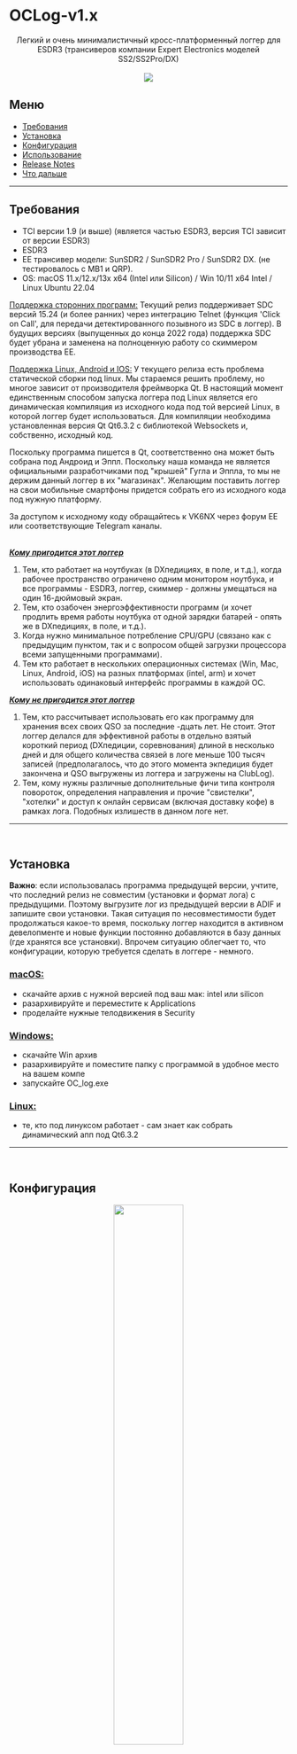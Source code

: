 # OCLog-v1.x

<p align="center">
Легкий и очень минималистичный кросс-платформенный логгер для ESDR3 (трансиверов компании Expert Electronics моделей SS2/SS2Pro/DX)<br>
<br>
<img src="https://github.com/VK6NX/OCLog-v1.x/blob/main/images/mainview.png">
</p>

## Меню
- [Требования](#prerequisites)
- [Установка](#install)
- [Конфигурация](#config)
- [Использование](#ops)
- [Release Notes](#rl1_3)
- [Что дальше](#roadmap)

---
## Требования<a name = "prerequisites"></a>
- TCI версии 1.9 (и выше) (является частью ESDR3, версия TCI зависит от версии ESDR3)
- ESDR3
- EE трансивер модели: SunSDR2 / SunSDR2 Pro / SunSDR2 DX. (не тестировалось с MB1 и QRP).
- OS: macOS 11.x/12.x/13x x64 (Intel или Silicon) / Win 10/11 x64 Intel / Linux Ubuntu 22.04

<ins>Поддержка сторонних программ:</ins>
Текущий релиз поддерживает SDC версий 15.24 (и более ранних) через интеграцию Telnet (функция 'Click on Call', для передачи детектированного позывного из SDC в логгер). В будущих версиях (выпущенных до конца 2022 года) поддержка SDC будет убрана и заменена на полноценную работу со скиммером производства EE.

<ins>Поддержка Linux, Android и IOS:</ins>
У текущего релиза есть проблема статической сборки под linux. Мы стараемся решить проблему, но многое зависит от производителя фреймворка Qt. В настоящий момент единственным способом запуска логгера под Linux является его динамическая компиляция из исходного кода под той версией Linux, в которой логгер будет использоваться. Для компиляции необходима установленная версия Qt Qt6.3.2 с библиотекой Websockets и, собственно, исходный код. 

Поскольку программа пишется в Qt, соответственно она может быть собрана под Андроид и Эппл. Поскольку наша команда не является официальными разработчиками под "крышей" Гугла и Эппла, то мы не держим данный логгер в их "магазинах". Желающим поставить логгер на свои мобильные смартфоны придется собрать его из исходного кода под нужную платформу. 

За доступом к исходному коду обращайтесь к VK6NX через форум EE или соответствующие Telegram каналы.
<br>
<br>

<b><i><ins>Кому пригодится этот логгер</ins></i></b>
1. Тем, кто работает на ноутбуках (в DXпедициях, в поле, и т.д.), когда рабочее пространство ограничено одним монитором ноутбука, и все программы - ESDR3, логгер, скиммер - должны умещаться на один 16-дюймовый экран.
2. Тем, кто озабочен энергоэффективности программ (и хочет продлить время работы ноутбука от одной зарядки батарей - опять же в DXпедициях, в поле, и т.д.). 
4. Когда нужно минимальное потребление CPU/GPU (связано как с предыдущим пунктом, так и с вопросом общей загрузки процессора всеми запущенными программами).
5. Тем кто работает в нескольких операционных системах (Win, Mac, Linux, Android, iOS) на разных платформах (intel, arm) и хочет использовать одинаковый интерфейс программы в каждой ОС.

<b><i><ins>Кому не пригодится этот логгер</ins></i></b>
1. Тем, кто рассчитывает использовать его как программу для хранения всех своих QSO за последние -дцать лет. Не стоит. Этот логгер делался для эффективной работы в отдельно взятый короткий период (DXпедиции, соревнования) длиной в несколько дней и для общего количества связей в логе меньше 100 тысяч записей (предполагалось, что до этого момента экпедиция будет закончена и QSO выгружены из логгера и загружены на ClubLog).
2. Тем, кому нужны различные дополнительные фичи типа контроля повороток, определения направления и прочие "свистелки", "хотелки" и доступ к онлайн сервисам (включая доставку кофе) в рамках лога. Подобных излишеств в данном логе нет. 
   
---
<br>

## Установка<a name = "install"></a>

<b>Важно</b>: если использовалась программа предыдущей версии, учтите, что последний релиз не совместим (установки и формат лога) с предыдущими. Поэтому выгрузите лог из предыдущей версии в ADIF и запишите свои установки. Такая ситуация по несовместимости будет продолжаться какое-то время, поскольку логгер находится в активном девелопменте и новые функции постоянно добавляются в базу данных (где хранятся все установки). Впрочем ситуацию облегчает то, что конфигурации, которую требуется сделать в логгере - немного.  

### <ins>macOS:</ins>
- скачайте архив с нужной версией под ваш мак: intel или silicon
- разархивируйте и переместите к Applications
- проделайте нужные телодвижения в Security

### <ins>Windows:</ins>
- скачайте Win архив
- разархивируйте и поместите папку с программой в удобное место на вашем компе
- запускайте OC_log.exe

### <ins>Linux:</ins>
- те, кто под линуксом работает - сам знает как собрать динамический апп под Qt6.3.2

---
<br>

## Конфигурация<a name = "config"></a>
<p align="center">
<img src="https://github.com/VK6NX/OCLog-v1.x/blob/main/images/skimmer-settings.png"  width="50%" height="50%">
</p>

<ins>Поддержка ADIF формата:</ins>
Экспорт записей лога производится в формате ADIF v3.1.2 (формат поддерживается сервисом Clublog) в локальную директорию указанную в конфигурации лога<i><b>'Settings-Log Info-Path'</i></b>
<br>
<br>
<ins>Общие нюансы:</ins>
Рекомендуется заполнить поля, отмеченные "рекомендовано" в <i><b>'Settings-Station'</i></b> поскольку данные из них записываются в экспорт ADIF файла.

<ins>IP соединения:</ins>
Если у вас не "дефолтные" установки TCI и Telnet(SDC), то проверьте <i><b>'Settings-Connection'</i></b>

<ins>CW макросы:</ins>
Поддерживаются 4 разных сета по 15 макросов в каждом сете (через TCI), включая поддержку специальных знаков ускорения-замедления (< << <<< > >> >>>).

Специальные последовательности для макросов:<br>
<b>${MYCALL}</b> собственный позывной (берется из поля в установках своей станции<br>
<b>${RCVCALL}</b> позывной корреспондента (берется из поля CALLSIGN)<br>
<b>${SNDRST}</b> отправляемый RST<br>
<b>${STX}</b> отправляемый номер QSO (для контестов)<br>
<b>${STXSTR}</b> отправляемая дополнительная информация (для контестов)<br>

Поля STX и STXSTR активируются при выборе режима Contest в установках. STX генерится автоматичекски, а STXSTR берется из соответствующего поля в установках.

Пример конфигурации макросов:<br>
<p align="center">
<img src="https://github.com/VK6NX/OCLog-v1.x/blob/main/images/cwmacro.png" width="50%" height="50%">
</p>

Пример установок для контеста:
<p align="center">
<img src="https://github.com/VK6NX/OCLog-v1.x/blob/main/images/cwmacro2.png" width="50%" height="50%">
</p>
<br>

## Нюансы повседневной работы<a name = "ops"></a>
- Заполняйте поля, отмеченные "Рекомендуется", если не хотите, чтобы в экспортированном ADIF были сюрпризы..
- Для работы используйте тот вариант - "обычный, экспедиция, контест" - который нужен. Перелючается парой кликов, а времени экономит много..
- Рекомендуется выгружать лог каждый день (конечно, если соревнования или полевой выезд не длится несколько дней - в этом случае выгружайте лог по завершении). Для того, чтобы новый контест начинался с QSO номера 1 - нужно выгрузить и очистить предыдущий лог (то же самое для экспедиции). 
- Если вы работается на разнесенных частотах и хотите, чтобы в записи ADIF были отдельно указаны частота приема и передачи, то сконфигурите поле BAND_RX в установках. В настоящий момент фича работает только для вариантов пар VFO A - VFO B (не работает с RIT-XIT). Если в установках везде выбран одинаковы VFO, в поле BAND_RX в ADIF будет "ноль":
<p align="center">
<img src="https://github.com/VK6NX/OCLog-v1.x/blob/main/images/bandrx.png" width="50%" height="50%">
</p>

---
<br>

## Release notes для версии 1.3<a name = "rl1_3"></a>
1. Поправлены замеченные ранее баги (это не означает, что в данном релизе их больше нет):
 - Пустая запись QSO.  Теперь для активации кнопки "Лог" нужен минимум один знак в поле "Позывной". Для записи через нажати "Enter" требуется не меньше трех знаков в поле "Позывной".
2. Улучшения: 
 - Поля скорости CW и кнопка CW Stop передвинуты с основного интерфейса в окно макросов.
 - Список префиксов DXCC теперь можно редактировать (но не добавлять или удалять).
 - Поля ADIF файла проверены на соответствие спецификации версии 3.1.3 ADIF (https://adif.org/313/ADIF_313.htm)
 - Добавлен список контестов по версии 3.1.3 ADIF. Если нужен кастомный контест, которого нет в списке - используйте опцию MANUAL-CONTEST
 - Введена проверка на дубликат в логе: высвечивается предупреждение если введенный в поле позывной совпадает с имещимся в логе по параметрам "позывно", "модуляция", и "бэнд". Поле "дата" не проверяется. В будущем будет сделано дополнительно настраиваемое юзером меню - по каким параметрам считать "дубликат".
 - Введены в лог и экспорт поля SRX, SRX_STRING, STX и STX_STRING для контестов.
 - Введено поле BAND_RX; работает только для пар VFO A / VFO B в рамках только TX1.
 - Введены варианты работы: Обычный (Common), DXпедиция (DXpedition), DXпедиция IOTA (IOTA DXpedition) и Контест (Contest)
 
 
2. Существенно переработан раздел установок:
- все критичные установки записываются в базу
- база находится (в зависимости от операционки):<br>
-- macOS: $HOME/Library/Application Support/[Program Name]/QML/OfflineStorage/Databases/<br>
-- *nix: $HOME/[Username]/.local/share/[Program Name]/QML/OfflineStorage/Databases/<br>
-- Windows: Users\[Username]\AppData\Local\[Program Name]\QML\OfflineStorage\Databases<br>
(подробности смотрите в https://doc.qt.io/qt-5/qsettings.html#platform-specific-notes)<br>


## Будущие релизы<a name = "roadmap"></a>

Логгер находится в активной разработке (на момент октябрь 2022 и до конца года минимум). Будут добаляться новые фичи, добавляться варианты более гибких конфигураций, разумеется будет проверяться полная совместимость с ESDR3. Предполагается, что финальная версия лога будет выпущена одновременно с релизом ESDR3 v.1.0 (что совсем не исключает дальнейшей разработки и улучшения логгера).

В ближайших планах
- Русская локализация
- Полная переработка меню экспорта ADIF (для создания более понятного и дружественного)
- Подключение работы со скиммером EE.
- Разработка макросов SSB (тут прямо зависит от того, когда все необходимые параметры будут внесены в TCI)

